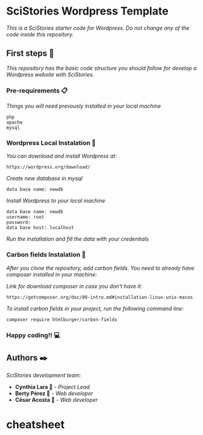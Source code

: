 # SciStories Wordpress Template

_This is a SciStories starter code for Wordpress. Do not change any of the code inside this repository._

## First steps 🚀

_This repository has the basic code structure you should follow for develop a Wordpress website with SciStories._

### Pre-requirements 📋

_Things you will need prevously installed in your local machine_

```
php
apache
mysql
```

### Wordpress Local Instalation 🔧

_You can download and install Wordpress at:_

```
https://wordpress.org/download/
```

_Create new database in mysql_

```
data base name: newdb
```

_Install Wordpress to your local machine_

```
data base name: newdb
username: root
password:
data base host: localhost
```

_Run the installation and fill the data with your credentials_

### Carbon fields Instalation 🔧

_After you clone the repository, add carbon fields. You need to already have composer installed in your machine:_

_Link for download composer in case you don't have it:_

```
https://getcomposer.org/doc/00-intro.md#installation-linux-unix-macos
```

_To install carbon fields in your project, run the following command line:_

```
composer require htmlburger/carbon-fields
```

### Happy coding!! 💻

## Authors ✒️

_SciStories development team:_

- **Cynthia Lara 🦊** - _Project Lead_
- **Berty Pérez 🐊** - _Web developer_
- **César Acosta 🐧** - _Web developer_
# cheatsheet
